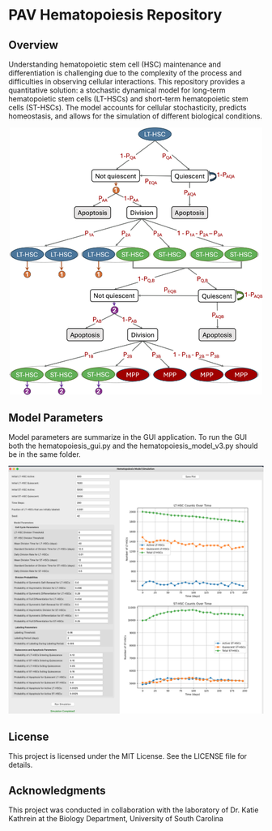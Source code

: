 # PAV Hematopoiesis Repository

## Overview
Understanding hematopoietic stem cell (HSC) maintenance and differentiation is challenging due to the complexity of the process and difficulties in observing cellular interactions. This repository provides a quantitative solution: a stochastic dynamical model for long-term hematopoietic stem cells (LT-HSCs) and short-term hematopoietic stem cells (ST-HSCs). The model accounts for cellular stochasticity, predicts homeostasis, and allows for the simulation of different biological conditions.

<div align="center">
    <img src="images/model.png" alt="PAV Hematopoiesis Repository" width="500"/>
</div>

## Model Parameters
Model parameters are summarize in the GUI application.  To run the GUI both the hematopoiesis_gui.py and the hematopoiesis_model_v3.py should be in the same folder.

<div align="center">
    <img src="images/GUI_screenshot.png" alt="PAV Hematopoiesis Repository" width="900"/>
</div>

## License
This project is licensed under the MIT License. See the LICENSE file for details.

## Acknowledgments
This project was conducted in collaboration with the laboratory of Dr. Katie Kathrein at the Biology Department, University of South Carolina
